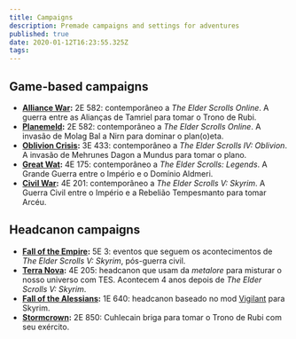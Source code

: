 ```yaml
---
title: Campaigns
description: Premade campaigns and settings for adventures
published: true
date: 2020-01-12T16:23:55.325Z
tags: 
---
```


## Game-based campaigns
* **[Alliance War](/campanhas/guerra_aliancas):** 2E 582: contemporâneo a *The Elder Scrolls Online*. A guerra entre as Alianças de Tamriel para tomar o Trono de Rubi.
* **[Planemeld](/campanhas/fusao_planar):** 2E 582: contemporâneo a *The Elder Scrolls Online*. A invasão de Molag Bal a Nirn para dominar o plan(o)eta. 
* **[Oblivion Crisis](/campanhas/invasao_oblivion):** 3E 433: contemporâneo a *The Elder Scrolls IV: Oblivion*. A invasão de Mehrunes Dagon a Mundus para tomar o plano.
* **[Great Wat](/campanhas/grande_guerra):** 4E 175: contemporâneo a *The Elder Scrolls: Legends*. A Grande Guerra entre o Império e o Domínio Aldmeri.
* **[Civil War](/campanhas/guerra_civil):** 4E 201: contemporâneo a *The Elder Scrolls V: Skyrim*. A Guerra Civil entre o Império e a Rebelião Tempesmanto para tomar Arcéu.

## Headcanon campaigns
* **[Fall of the Empire](/campanhas/queda_imperio):** 5E 3: eventos que seguem os acontecimentos de *The Elder Scrolls V: Skyrim*, pós-guerra civil.
* **[Terra Nova](/campanhas/terra_nova):** 4E 205: headcanon que usam da *metalore* para misturar o nosso universo com TES. Acontecem 4 anos depois de *The Elder Scrolls V: Skyrim*.
* **[Fall of the Alessians](/campanhas/queda_alessiana):** 1E 640: headcanon baseado no mod [Vigilant](https://www.nexusmods.com/skyrim/mods/67103) para Skyrim. 
* **[Stormcrown](/campanhas/coroa-tormenta):** 2E 850: Cuhlecain briga para tomar o Trono de Rubi com seu exército.